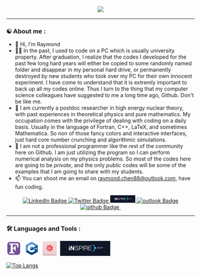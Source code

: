 <div align="center">
  <img src="https://user-images.githubusercontent.com/70382532/138322189-2db8df52-9dcb-40a0-88a8-c365466bd33d.gif"/>
</div>

---

### :yin_yang: About me :
- 👋 Hi, I’m Raymond
- 🙅‍♂️ In the past, I used to code on a PC which is usually university property. After graduation, I realize that the codes I developed for the past few long hard years will either be copied to some randomly named folder and disappear in my personal hard drive, or permanently destroyed by new students who took over my PC for their own innocent experiment. I have come to understand that it is extremly important to back up all my codes online. Thus I turn to the thing that my computer science colleagues have suggested to me a long time ago, Github. Don't be like me.
- 👀 I am currently a postdoc researcher in high energy nuclear theory, with past experiences in theoretical physics and pure mathematics. My occupation comes with the privilege of dealing with coding on a daily basis. Usually in the language of Fortran, C++, LaTeX, and sometimes Mathematica. So non of those fancy colors and interactive interfaces, just hard core number crunching and algorithmic simulations.
- 🌱 I am not a professional programmer like the rest of the community here on Github. I am just utilizing the program so I can perform numerical analysis on my physics problems. So most of the codes here are going to be *private*, and the only *public* codes will be some of the examples that I am going to share with my students.
- 📫 You can shoot me an email on raymond.chen88@outlook.com, have fun coding.

<div align="center" id="badges">
  <a href="https://www.linkedin.com/in/raymond-lin-chen-04050620b/" target="blank">
    <img src="https://img.shields.io/badge/LinkedIn-blue?style=for-the-badge&logo=linkedin&logoColor=white" alt="LinkedIn Badge" height="20"/>
  </a>
  <a href="https://twitter.com/ChenLinRaymond" target="blank">
    <img src="https://img.shields.io/badge/Twitter-blue?style=for-the-badge&logo=twitter&logoColor=white" alt="Twitter Badge" height="20"/>
  </a>
  <a href="https://inspirehep.net/authors/1477331" target="blank">
    <img src="https://github.com/inspirehep/inspirehep/blob/master/artwork/INSPIRE_logo_Blue_BG.png" alt="inspire Badge" height="20"/>
  </a>
  <a href="mailto:raymond.chen88@outlook.com" target="blank">
    <img src="https://img.shields.io/badge/Microsoft_Outlook-0078D4?style=for-the-badge&logo=microsoft-outlook&logoColor=white" alt="outlook Badge" height="20"/>
  </a>
  <a href="https://github.com/Raymond-CL" target="blank">
    <img src="https://img.shields.io/badge/github-%23121011.svg?style=for-the-badge&logo=github&logoColor=white" alt="github Badge" height="20"/>
  </a>
  <a>
    <img src="https://komarev.com/ghpvc/?username=Raymond-CL&style=flat-square&color=blue" alt="" height="20"/>
  </a>
</div>

---

### :hammer_and_wrench: Languages and Tools :
<div>
  <img src="https://github.com/vscode-icons/vscode-icons/blob/master/icons/file_type_fortran.svg" title="Fortran" alt="Fortran" width="40" height="40"/>&nbsp;
  <img src="https://github.com/vscode-icons/vscode-icons/blob/master/icons/file_type_cpp3.svg" title="Cpp" alt="Cpp" width="40" height="40"/>&nbsp;
  <img src="https://github.com/numixproject/numix-core/blob/master/icons/square/48/wolfram-mathematica.svg" title="Mathematica" alt="Mathematica" width="40" height="40"/>&nbsp;
  <img src="https://github.com/inspirehep/inspirehep/blob/master/artwork/INSPIRE_logo_Blue_BG.png" title="inspirehep" alt="inspire" height="40"/>&nbsp;
</div>


[![Top Langs](https://github-readme-stats.vercel.app/api/top-langs/?username=Raymond-CL&layout=compact&theme=vision-friendly-dark)](https://github.com/anuraghazra/github-readme-stats)


<!---
A special thanks to Github community who has provided for me all the resources and codes that appear in this README.md, especially the .gif on the header, the badges, icons and stats. Seriously, Github is much better than Wordpress.
</div>
--->

<!---
Raymond-CL/Raymond-CL is a ✨ special ✨ repository because its `README.md` (this file) appears on your GitHub profile.
You can click the Preview link to take a look at your changes.
--->
